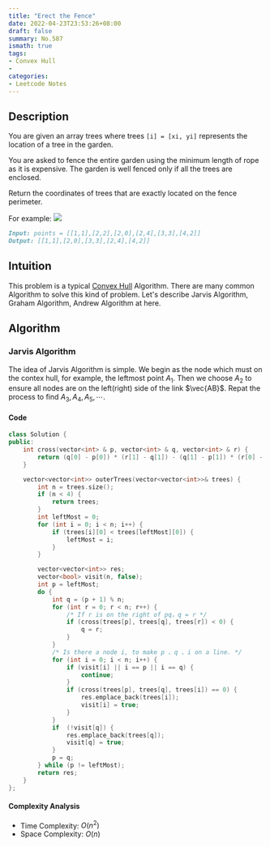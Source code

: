 ```yaml
---
title: "Erect the Fence"
date: 2022-04-23T23:53:26+08:00
draft: false
summary: No.587
ismath: true
tags:
- Convex Hull
- 
categories:
- Leetcode Notes
---
```


## Description
You are given an array trees where trees `[i] = [xi, yi]` represents the location of a tree in the garden.

You are asked to fence the entire garden using the minimum length of rope as it is expensive. The garden is well fenced only if all the trees are enclosed.

Return the coordinates of trees that are exactly located on the fence perimeter.

For example:
![](https://assets.leetcode.com/uploads/2021/04/24/erect2-plane.jpg)
```markdown
Input: points = [[1,1],[2,2],[2,0],[2,4],[3,3],[4,2]]
Output: [[1,1],[2,0],[3,3],[2,4],[4,2]]
```


## Intuition
This problem is a typical [Convex Hull](https://en.wikipedia.org/wiki/Convex_hull) Algorithm. There are many common Algorithm to solve this kind of problem. Let's describe Jarvis Algorithm, Graham Algorithm, Andrew Algorithm at here.

## Algorithm

### Jarvis Algorithm
The idea of Jarvis Algorithm is simple. We begin as the node which must on the contex hull, for example, the leftmost point $A_1$. Then we choose $A_2$ to ensure all nodes are on the left(right) side of the link $\vec{AB}$. Repat the process to find $A_3, A_4, A_5,\cdots$.


#### Code
```cpp
class Solution {
public:
    int cross(vector<int> & p, vector<int> & q, vector<int> & r) {
        return (q[0] - p[0]) * (r[1] - q[1]) - (q[1] - p[1]) * (r[0] - q[0]);
    }

    vector<vector<int>> outerTrees(vector<vector<int>>& trees) {
        int n = trees.size();
        if (n < 4) {
            return trees;
        }
        int leftMost = 0;
        for (int i = 0; i < n; i++) {
            if (trees[i][0] < trees[leftMost][0]) {
                leftMost = i;
            }
        }

        vector<vector<int>> res;
        vector<bool> visit(n, false);
        int p = leftMost;
        do {
            int q = (p + 1) % n;
            for (int r = 0; r < n; r++) {
                /* If r is on the right of pq，q = r */ 
                if (cross(trees[p], trees[q], trees[r]) < 0) {
                    q = r;
                }
            }
            /* Is there a node i, to make p 、q 、i on a line. */
            for (int i = 0; i < n; i++) {
                if (visit[i] || i == p || i == q) {
                    continue;
                }
                if (cross(trees[p], trees[q], trees[i]) == 0) {
                    res.emplace_back(trees[i]);
                    visit[i] = true;
                }
            }
            if  (!visit[q]) {
                res.emplace_back(trees[q]);
                visit[q] = true;
            }
            p = q;
        } while (p != leftMost);
        return res;
    }
};
```

#### Complexity Analysis
- Time Complexity: $O(n^2)$
- Space Complexity: $O(n)$